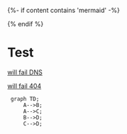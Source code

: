 {%- if content contains 'mermaid' -%}
<script src="https://cdnjs.cloudflare.com/ajax/libs/mermaid/8.0.0/mermaid.min.js"></script>
<script>
const config = {
    startOnLoad:true,
    theme: 'forest',
    flowchart: {
        useMaxWidth:false,
        htmlLabels:true
        }
};
mermaid.initialize(config);
window.mermaid.init(undefined, document.querySelectorAll('.language-mermaid'));
</script>
{% endif %}

# Test

 [will fail DNS](https://shouldfailtolookup.com/)
 
 [will fail 404](https://owasp.org/www-community/fail)
 
 ```mermaid
  graph TD;
      A-->B;
      A-->C;
      B-->D;
      C-->D;
```
